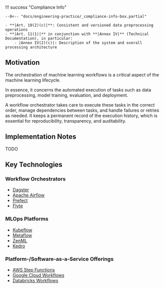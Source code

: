 !!! success "Compliance Info"

    --8<-- "docs/engineering-practice/_compliance-info-box.partial"

    - **|Art. 10(2)(c)|**: Consistent and versioned data preprocessing operations
    - **|Art. 11(1)|** in conjunction with **|Annex IV|** (Technical Documentation), in particular:
        - |Annex IV(2)(c)|: Description of the system and overall processing architecture

## Motivation

The orchestration of machine learning workflows is a critical aspect of the machine learning lifecycle.

In essence, it concerns the automated execution of tasks such as data preprocessing, model training, evaluation, and deployment.

A workflow orchestrator takes care to execute these tasks in the correct order, manage dependencies between tasks, and handle failures or retries as needed.
It keeps a permanent record of the execution history, which is essential for reproducibility, transparency, and auditability.

## Implementation Notes

TODO

## Key Technologies

### Workflow Orchestrators

-   [Dagster](https://dagster.io/)
-   [Apache Airflow](https://airflow.apache.org/)
-   [Prefect](https://prefect.io/)
-   [Flyte](https://flyte.org/)

### MLOps Platforms

-   [Kubeflow](https://kubeflow.org/)
-   [Metaflow](https://metaflow.org/)
-   [ZenML](https://zenml.io/)
-   [Kedro](https://kedro.readthedocs.io/en/stable/)

### Platform-/Software-as-a-Service Offerings

-   [AWS Step Functions](https://aws.amazon.com/step-functions/)
-   [Google Cloud Workflows](https://cloud.google.com/workflows)
-   [Databricks Workflows](https://www.databricks.com/product/workflows)
